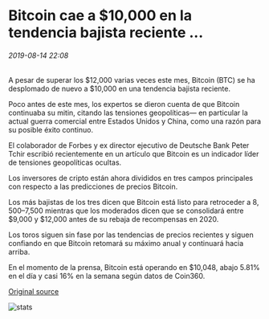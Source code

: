 # Bitcoin cae a $10,000 en la tendencia bajista reciente ...

###### 2019-08-14 22:08

A pesar de superar los $12,000 varias veces este mes, Bitcoin (BTC) se ha desplomado de nuevo a $10,000 en una tendencia bajista reciente.

Poco antes de este mes, los expertos se dieron cuenta de que Bitcoin continuaba su mitin, citando las tensiones geopolíticas— en particular la actual guerra comercial entre Estados Unidos y China, como una razón para su posible éxito continuo.

El colaborador de Forbes y ex director ejecutivo de Deutsche Bank Peter Tchir escribió recientemente en un artículo que Bitcoin es un indicador líder de tensiones geopolíticas ocultas.

Los inversores de cripto están ahora divididos en tres campos principales con respecto a las predicciones de precios Bitcoin.

Los más bajistas de los tres dicen que Bitcoin está listo para retroceder a $8,500–$7,500 mientras que los moderados dicen que se consolidará entre $9,000 y $12,000 antes de su rebaja de recompensas en 2020.

Los toros siguen sin fase por las tendencias de precios recientes y siguen confiando en que Bitcoin retomará su máximo anual y continuará hacia arriba.

En el momento de la prensa, Bitcoin está operando en $10,048, abajo 5.81% en el día y casi 16% en la semana según datos de Coin360.

[Original source](https://cointelegraph.com/news/bitcoin-drops-to-10-000-in-recent-downtrend)

![stats](https://c.statcounter.com/11760860/0/a89fa40b/1/ "stats")